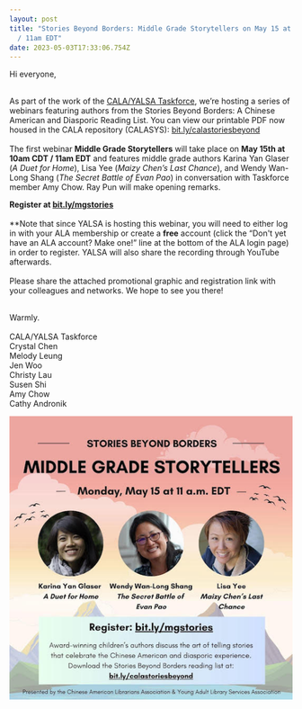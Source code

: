 ```yaml
---
layout: post
title: "Stories Beyond Borders: Middle Grade Storytellers on May 15 at 10am CDT
  / 11am EDT"
date: 2023-05-03T17:33:06.754Z
---
```

Hi everyone,

\
As part of the work of the [CALA/YALSA Taskforce](https://www.ala.org/yalsa/workingwithyalsa/tf#CALA/YALSA), we’re hosting a series of webinars featuring authors from the Stories Beyond Borders: A Chinese American and Diasporic Reading List. You can view our printable PDF now housed in the CALA repository (CALASYS): [bit.ly/calastoriesbeyond](http://bit.ly/calastoriesbeyond) \
\
The first webinar **Middle Grade Storytellers** will take place on **May 15th at 10am CDT / 11am EDT** and features middle grade authors Karina Yan Glaser (*A Duet for Home*), Lisa Yee (*Maizy Chen’s Last Chance*), and Wendy Wan-Long Shang (*The Secret Battle of Evan Pao*) in conversation with Taskforce member Amy Chow. Ray Pun will make opening remarks. 

**Register at [bit.ly/mgstories](http://bit.ly/mgstories)**\
\
\*\*Note that since YALSA is hosting this webinar, you will need to either log in with your ALA membership or create a **free** account (click the “Don't yet have an ALA account? Make one!” line at the bottom of the ALA login page) in order to register. YALSA will also share the recording through YouTube afterwards.\
\
Please share the attached promotional graphic and registration link with your colleagues and networks. We hope to see you there!

\
Warmly.\
\
CALA/YALSA Taskforce\
Crystal Chen\
Melody Leung\
Jen Woo\
Christy Lau\
Susen Shi\
Amy Chow\
Cathy Andronik



![](/assets/images/unnamed.jpg)